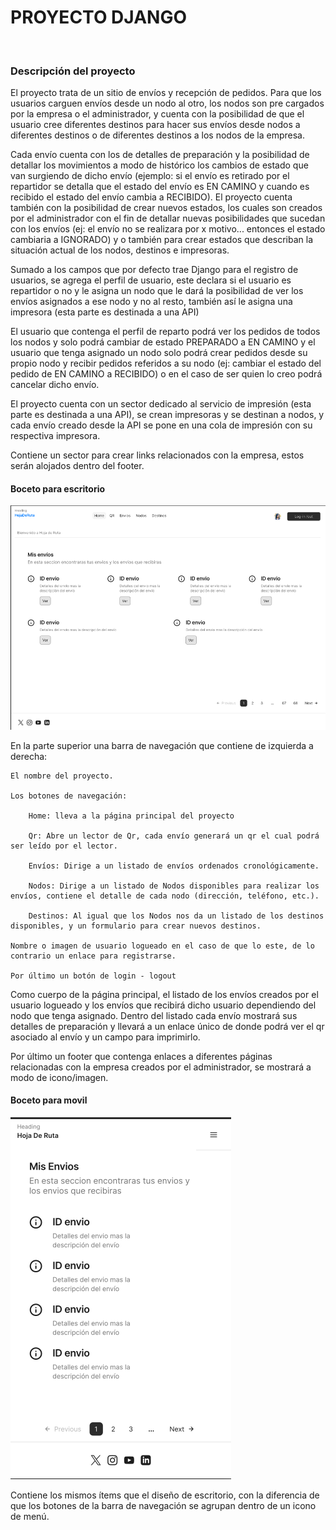 <h1>PROYECTO DJANGO</h1>

⁣<h3>Descripción del proyecto</h3>

El proyecto trata de un sitio de envíos y recepción de pedidos. Para que los usuarios carguen envíos desde un nodo al otro, los nodos son pre cargados por la empresa o el administrador, y cuenta con la posibilidad de que el usuario cree diferentes destinos para hacer sus envíos desde nodos a diferentes destinos o de diferentes destinos a los nodos de la empresa. 

Cada envío cuenta con los de detalles de preparación y  la posibilidad de detallar los movimientos a modo de histórico los cambios de estado que van surgiendo de dicho envío (ejemplo: si el envío es retirado por el repartidor se detalla que el estado del envío es EN CAMINO y cuando es recibido el estado del envío cambia a RECIBIDO). El proyecto cuenta también con la posibilidad de crear nuevos estados, los cuales son creados por el administrador con el fin de detallar nuevas posibilidades que sucedan con los envíos (ej:  el envío no se realizara por x motivo... entonces el estado cambiaria a IGNORADO) y o también para crear estados que describan la situación actual de los nodos, destinos e impresoras.

Sumado a los campos que por defecto trae Django para el registro de usuarios, se agrega el perfil de usuario, este declara si el usuario es repartidor o no y le asigna un nodo que le dará la posibilidad de ver los envíos asignados a ese nodo y no al resto, también así le asigna una impresora (esta parte es destinada a una API)

El usuario que contenga el perfil de reparto podrá ver los pedidos de todos los nodos y solo podrá cambiar de estado PREPARADO a EN CAMINO y el usuario que tenga asignado un nodo solo podrá crear pedidos desde su propio nodo y recibir pedidos referidos a su nodo (ej: cambiar el estado del pedido de EN CAMINO a RECIBIDO) o en el caso de ser quien lo creo podrá cancelar dicho envío.

El proyecto cuenta con un sector dedicado al servicio de impresión (esta parte es destinada a una API), se crean impresoras y se destinan a nodos, y cada envío creado desde la API se pone en una cola de impresión con su respectiva impresora.

Contiene un sector para crear links relacionados con la empresa, estos serán alojados  dentro del footer.

<h4>Boceto para escritorio</h4>

![Diseño para escritorio](media/diseñoDSK.png)

En la parte superior una barra de navegación que contiene de izquierda a derecha: 
    
    El nombre del proyecto.
    
    Los botones de navegación:

        Home: lleva a la página principal del proyecto

        Qr: Abre un lector de Qr, cada envío generará un qr el cual podrá ser leído por el lector.

        Envíos: Dirige a un listado de envíos ordenados cronológicamente.

        Nodos: Dirige a un listado de Nodos disponibles para realizar los envíos, contiene el detalle de cada nodo (dirección, teléfono, etc.).

        Destinos: Al igual que los Nodos nos da un listado de los destinos disponibles, y un formulario para crear nuevos destinos.

    Nombre o imagen de usuario logueado en el caso de que lo este, de lo contrario un enlace para registrarse.

    Por último un botón de login - logout

Como cuerpo de la página principal, el listado de los envíos creados por el usuario logueado y  los envíos que recibirá dicho usuario dependiendo del nodo que tenga asignado. Dentro del listado cada envío mostrará sus detalles de preparación y llevará a un enlace único de donde podrá ver el qr asociado al envío y un campo para imprimirlo.

Por último un footer que contenga enlaces a diferentes páginas relacionadas con la empresa creados por el administrador, se mostrará a modo de icono/imagen.

<h4>Boceto para movil</h4>

![Diseño movil](media/diseñoMOVIL.png)

Contiene los mismos ítems que el diseño de escritorio, con la diferencia de que los botones de la barra de navegación se agrupan dentro de un icono de menú.  
